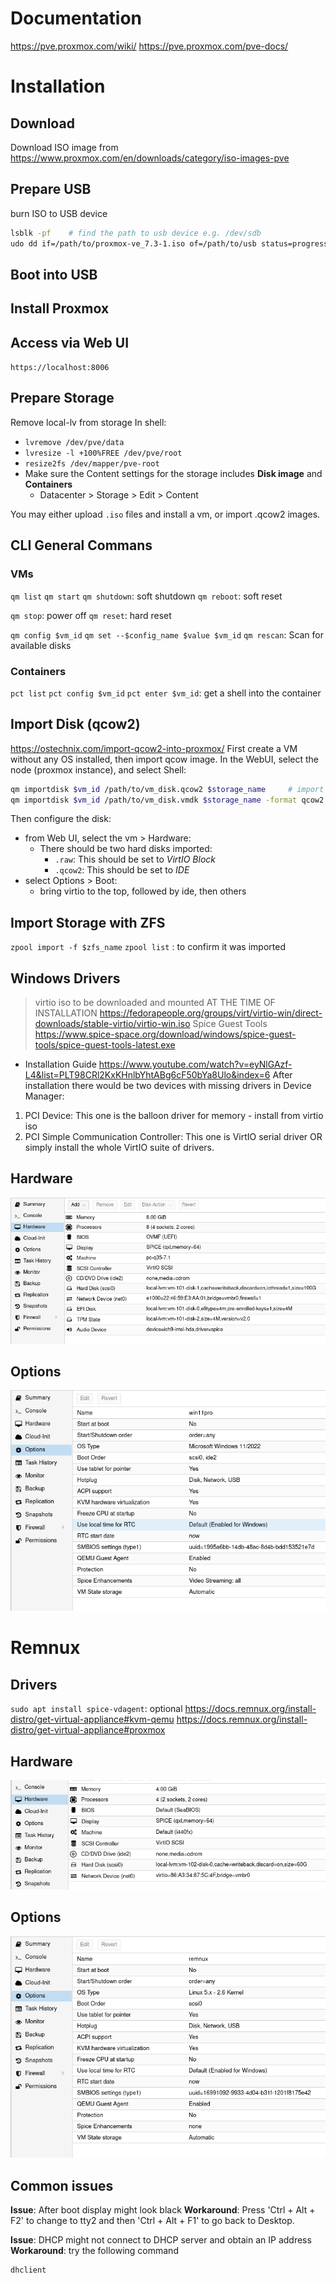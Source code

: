 # Documentation
https://pve.proxmox.com/wiki/
https://pve.proxmox.com/pve-docs/

# Installation
## Download
Download ISO image from https://www.proxmox.com/en/downloads/category/iso-images-pve
## Prepare USB
burn ISO to USB device
```sh
lsblk -pf    # find the path to usb device e.g. /dev/sdb
udo dd if=/path/to/proxmox-ve_7.3-1.iso of=/path/to/usb status=progress bs=1M conv=fdatasync
```
## Boot into USB 

## Install Proxmox



## Access via Web UI
`https://localhost:8006`

## Prepare Storage
Remove local-lv from storage
In shell:
- `lvremove /dev/pve/data`
- `lvresize -l +100%FREE /dev/pve/root`
- `resize2fs /dev/mapper/pve-root`
- Make sure the Content settings for the storage includes **Disk image** and **Containers**
	- Datacenter > Storage > Edit > Content

You may either upload `.iso` files and install a vm, or import .qcow2 images.

## CLI General Commans
### VMs
`qm list`
`qm start`
`qm shutdown`: soft shutdown
`qm reboot`: soft reset

`qm stop`: power off
`qm reset`: hard reset

`qm config $vm_id`
`qm set --$config_name $value $vm_id`
`qm rescan`: Scan for available disks

### Containers
`pct list`
`pct config $vm_id`
`pct enter $vm_id`: get a shell into the container

## Import Disk (qcow2)
https://ostechnix.com/import-qcow2-into-proxmox/
First create a VM without any OS installed, then import qcow image.
In the WebUI, select the node (proxmox instance), and select Shell:
```sh
qm importdisk $vm_id /path/to/vm_disk.qcow2 $storage_name     # import qcow2 image
qm importdisk $vm_id /path/to/vm_disk.vmdk $storage_name -format qcow2    # import vmdk image and convert to qcow2
```
Then configure the disk:
- from Web UI, select the vm > Hardware:
	- There should be two hard disks imported:
		- `.raw`: This should be set to *VirtIO Block*
		- `.qcow2`: This should be set to *IDE*
- select Options > Boot:
	- bring virtio to the top, followed by ide, then others

## Import Storage with ZFS 
`zpool import -f $zfs_name`
`zpool list` : to confirm it was imported


## Windows Drivers
> virtio iso to be downloaded and mounted AT THE TIME OF INSTALLATION
https://fedorapeople.org/groups/virt/virtio-win/direct-downloads/stable-virtio/virtio-win.iso
> Spice Guest Tools
https://www.spice-space.org/download/windows/spice-guest-tools/spice-guest-tools-latest.exe
- Installation Guide
https://www.youtube.com/watch?v=eyNlGAzf-L4&list=PLT98CRl2KxKHnlbYhtABg6cF50bYa8Ulo&index=6
After installation there would be two devices with missing drivers in Device Manager:
1) PCI Device: This one is the balloon driver for memory - install from virtio iso
2) PCI Simple Communication Controller: This one is VirtIO serial driver
OR simply install the whole VirtIO suite of drivers.
## Hardware
![Win 11 Pro Hardware](./images/Proxmox_Win11_Hardware.png)
## Options
![Win 11 Pro Options](./images/Proxmox_Win11_Options.png)

# Remnux
## Drivers
`sudo apt install spice-vdagent`: optional
https://docs.remnux.org/install-distro/get-virtual-appliance#kvm-qemu
https://docs.remnux.org/install-distro/get-virtual-appliance#proxmox
## Hardware
![Remnux Hardware](./images/Proxmox_Remnux_Hardware.png)
## Options
![Remnux Options](./images/Proxmox_Remnux_Options.png)

## Common issues
**Issue**: After boot display might look black
**Workaround**: Press 'Ctrl + Alt + F2' to change to tty2 and then 'Ctrl + Alt + F1' to go back to Desktop. 

**Issue**: DHCP might not connect to DHCP server and obtain an IP address
**Workaround**: try the following command
```sh
dhclient
```

